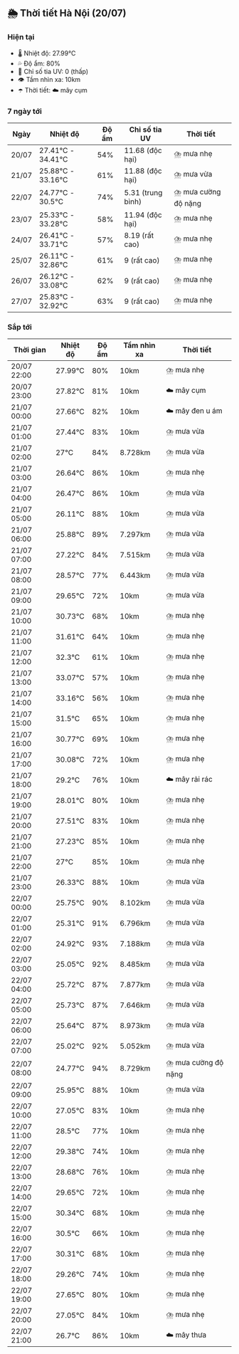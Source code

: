 ## 🌦️ Thời tiết Hà Nội (20/07)

### Hiện tại

- 🌡️ Nhiệt độ: 27.99℃
- 💦 Độ ẩm: 80%
- 🌟 Chỉ số tia UV: 0 (thấp)
- 👁️ Tầm nhìn xa: 10km
- ☂️ Thời tiết: ☁️ mây cụm

### 7 ngày tới

| Ngày | Nhiệt độ | Độ ẩm | Chỉ số tia UV | Thời tiết |
| --- | --- | --- | --- | --- |
| 20/07 | 27.41℃ - 34.41℃ | 54% | 11.68 (độc hại) | ⛈️ mưa nhẹ |
| 21/07 | 25.88℃ - 33.16℃ | 61% | 11.88 (độc hại) | ⛈️ mưa vừa |
| 22/07 | 24.77℃ - 30.5℃ | 74% | 5.31 (trung bình) | ⛈️ mưa cường độ nặng |
| 23/07 | 25.33℃ - 33.28℃ | 58% | 11.94 (độc hại) | ⛈️ mưa nhẹ |
| 24/07 | 26.41℃ - 33.71℃ | 57% | 8.19 (rất cao) | ⛈️ mưa nhẹ |
| 25/07 | 26.11℃ - 32.86℃ | 61% | 9 (rất cao) | ⛈️ mưa nhẹ |
| 26/07 | 26.12℃ - 33.08℃ | 62% | 9 (rất cao) | ⛈️ mưa nhẹ |
| 27/07 | 25.83℃ - 32.92℃ | 63% | 9 (rất cao) | ⛈️ mưa nhẹ |

### Sắp tới

| Thời gian | Nhiệt độ | Độ ẩm | Tầm nhìn xa | Thời tiết |
| --- | --- | --- | --- | --- |
| 20/07 22:00 | 27.99℃ | 80% | 10km | ⛈️ mưa nhẹ |
| 20/07 23:00 | 27.82℃ | 81% | 10km | ☁️ mây cụm |
| 21/07 00:00 | 27.66℃ | 82% | 10km | ☁️ mây đen u ám |
| 21/07 01:00 | 27.44℃ | 83% | 10km | ⛈️ mưa vừa |
| 21/07 02:00 | 27℃ | 84% | 8.728km | ⛈️ mưa vừa |
| 21/07 03:00 | 26.64℃ | 86% | 10km | ⛈️ mưa nhẹ |
| 21/07 04:00 | 26.47℃ | 86% | 10km | ⛈️ mưa vừa |
| 21/07 05:00 | 26.11℃ | 88% | 10km | ⛈️ mưa vừa |
| 21/07 06:00 | 25.88℃ | 89% | 7.297km | ⛈️ mưa vừa |
| 21/07 07:00 | 27.22℃ | 84% | 7.515km | ⛈️ mưa vừa |
| 21/07 08:00 | 28.57℃ | 77% | 6.443km | ⛈️ mưa vừa |
| 21/07 09:00 | 29.65℃ | 72% | 10km | ⛈️ mưa vừa |
| 21/07 10:00 | 30.73℃ | 68% | 10km | ⛈️ mưa nhẹ |
| 21/07 11:00 | 31.61℃ | 64% | 10km | ⛈️ mưa nhẹ |
| 21/07 12:00 | 32.3℃ | 61% | 10km | ⛈️ mưa nhẹ |
| 21/07 13:00 | 33.07℃ | 57% | 10km | ⛈️ mưa nhẹ |
| 21/07 14:00 | 33.16℃ | 56% | 10km | ⛈️ mưa nhẹ |
| 21/07 15:00 | 31.5℃ | 65% | 10km | ⛈️ mưa nhẹ |
| 21/07 16:00 | 30.77℃ | 69% | 10km | ⛈️ mưa nhẹ |
| 21/07 17:00 | 30.08℃ | 72% | 10km | ⛈️ mưa nhẹ |
| 21/07 18:00 | 29.2℃ | 76% | 10km | ☁️ mây rải rác |
| 21/07 19:00 | 28.01℃ | 80% | 10km | ⛈️ mưa nhẹ |
| 21/07 20:00 | 27.51℃ | 83% | 10km | ⛈️ mưa nhẹ |
| 21/07 21:00 | 27.23℃ | 85% | 10km | ⛈️ mưa nhẹ |
| 21/07 22:00 | 27℃ | 85% | 10km | ⛈️ mưa nhẹ |
| 21/07 23:00 | 26.33℃ | 88% | 10km | ⛈️ mưa vừa |
| 22/07 00:00 | 25.75℃ | 90% | 8.102km | ⛈️ mưa vừa |
| 22/07 01:00 | 25.31℃ | 91% | 6.796km | ⛈️ mưa vừa |
| 22/07 02:00 | 24.92℃ | 93% | 7.188km | ⛈️ mưa vừa |
| 22/07 03:00 | 25.05℃ | 92% | 8.485km | ⛈️ mưa vừa |
| 22/07 04:00 | 25.72℃ | 87% | 7.877km | ⛈️ mưa vừa |
| 22/07 05:00 | 25.73℃ | 87% | 7.646km | ⛈️ mưa vừa |
| 22/07 06:00 | 25.64℃ | 87% | 8.973km | ⛈️ mưa vừa |
| 22/07 07:00 | 25.02℃ | 92% | 5.052km | ⛈️ mưa vừa |
| 22/07 08:00 | 24.77℃ | 94% | 8.729km | ⛈️ mưa cường độ nặng |
| 22/07 09:00 | 25.95℃ | 88% | 10km | ⛈️ mưa vừa |
| 22/07 10:00 | 27.05℃ | 83% | 10km | ⛈️ mưa nhẹ |
| 22/07 11:00 | 28.5℃ | 77% | 10km | ⛈️ mưa nhẹ |
| 22/07 12:00 | 29.38℃ | 74% | 10km | ⛈️ mưa nhẹ |
| 22/07 13:00 | 28.68℃ | 76% | 10km | ⛈️ mưa nhẹ |
| 22/07 14:00 | 29.65℃ | 72% | 10km | ⛈️ mưa nhẹ |
| 22/07 15:00 | 30.34℃ | 68% | 10km | ⛈️ mưa nhẹ |
| 22/07 16:00 | 30.5℃ | 66% | 10km | ⛈️ mưa nhẹ |
| 22/07 17:00 | 30.31℃ | 68% | 10km | ⛈️ mưa nhẹ |
| 22/07 18:00 | 29.26℃ | 74% | 10km | ⛈️ mưa nhẹ |
| 22/07 19:00 | 27.65℃ | 80% | 10km | ⛈️ mưa nhẹ |
| 22/07 20:00 | 27.05℃ | 84% | 10km | ⛈️ mưa nhẹ |
| 22/07 21:00 | 26.7℃ | 86% | 10km | ☁️ mây thưa |
